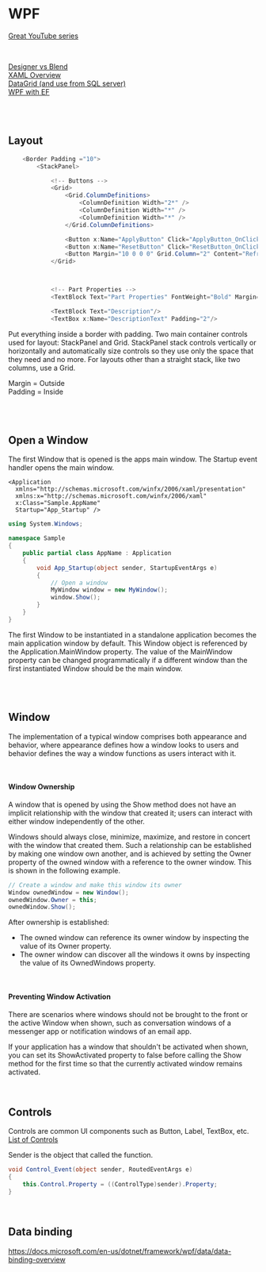# WPF

[Great YouTube series](https://www.youtube.com/watch?v=Vjldip84CXQ&list=PLrW43fNmjaQVYF4zgsD0oL9Iv6u23PI6M)

<br>

[Designer vs Blend](https://docs.microsoft.com/en-us/visualstudio/designers/designing-xaml-in-visual-studio?view=vs-2017)  
[XAML Overview](https://docs.microsoft.com/en-us/dotnet/framework/wpf/advanced/xaml-overview-wpf)  
[DataGrid (and use from SQL server)](https://docs.microsoft.com/en-us/dotnet/framework/wpf/controls/datagrid#related-topics)  
[WPF with EF](https://docs.microsoft.com/en-us/visualstudio/data-tools/create-a-simple-data-application-with-wpf-and-entity-framework-6?view=vs-2017)

<br>
<br>

## Layout
```c#
	<Border Padding ="10">
		<StackPanel>

			<!-- Buttons -->
			<Grid>
				<Grid.ColumnDefinitions>
					<ColumnDefinition Width="2*" />
					<ColumnDefinition Width="*" />
					<ColumnDefinition Width="*" />
				</Grid.ColumnDefinitions>

				<Button x:Name="ApplyButton" Click="ApplyButton_OnClick" Margin="0 0 10 0" Grid.Column="0" Content="Apply"/>
				<Button x:Name="ResetButton" Click="ResetButton_OnClick" Grid.Column="1" Content="Reset"/>
				<Button Margin="10 0 0 0" Grid.Column="2" Content="Refresh"/>
			</Grid>



			<!-- Part Properties -->
			<TextBlock Text="Part Properties" FontWeight="Bold" Margin="0 10"/>

			<TextBlock Text="Description"/>
			<TextBox x:Name="DescriptionText" Padding="2"/>
```
Put everything inside a border with padding. Two main container controls used for layout: StackPanel and Grid. StackPanel stack controls vertically or horizontally and automatically size controls so they use only the space that they need and no more. For layouts other than a straight stack, like two columns, use a Grid.

Margin = Outside  
Padding = Inside

<br>
<br>

## Open a Window
The first Window that is opened is the apps main window. The Startup event handler opens the main window.
```XAML
<Application
  xmlns="http://schemas.microsoft.com/winfx/2006/xaml/presentation"
  xmlns:x="http://schemas.microsoft.com/winfx/2006/xaml"
  x:Class="Sample.AppName" 
  Startup="App_Startup" />
```
```C#
using System.Windows;

namespace Sample
{
    public partial class AppName : Application
    {
        void App_Startup(object sender, StartupEventArgs e)
        {
            // Open a window
            MyWindow window = new MyWindow();
            window.Show();
        }
    }
}
```
The first Window to be instantiated in a standalone application becomes the main application window by default. This Window object is referenced by the Application.MainWindow property. The value of the MainWindow property can be changed programmatically if a different window than the first instantiated Window should be the main window.

<br>
<br>

## Window
The implementation of a typical window comprises both appearance and behavior, where appearance defines how a window looks to users and behavior defines the way a window functions as users interact with it.

<br>

#### Window Ownership
A window that is opened by using the Show method does not have an implicit relationship with the window that created it; users can interact with either window independently of the other.

Windows should always close, minimize, maximize, and restore in concert with the window that created them. Such a relationship can be established by making one window own another, and is achieved by setting the Owner property of the owned window with a reference to the owner window. This is shown in the following example.
```c#
// Create a window and make this window its owner
Window ownedWindow = new Window();
ownedWindow.Owner = this;
ownedWindow.Show();
```
 After ownership is established:
- The owned window can reference its owner window by inspecting the value of its Owner property.
- The owner window can discover all the windows it owns by inspecting the value of its OwnedWindows property.

<br>

#### Preventing Window Activation
There are scenarios where windows should not be brought to the front or the active Window when shown, such as conversation windows of a messenger app or notification windows of an email app.

If your application has a window that shouldn't be activated when shown, you can set its ShowActivated property to false before calling the Show method for the first time so that the currently activated window remains activated.

<br>

## Controls
Controls are common UI components such as Button, Label, TextBox, etc.  
[List of Controls](https://docs.microsoft.com/en-us/visualstudio/designers/introduction-to-wpf?view=vs-2017#wpf-controls-by-function)

Sender is the object that called the function.
```c#
void Control_Event(object sender, RoutedEventArgs e)
{
    this.Control.Property = ((ControlType)sender).Property;
}
```

<br>

## Data binding
https://docs.microsoft.com/en-us/dotnet/framework/wpf/data/data-binding-overview
